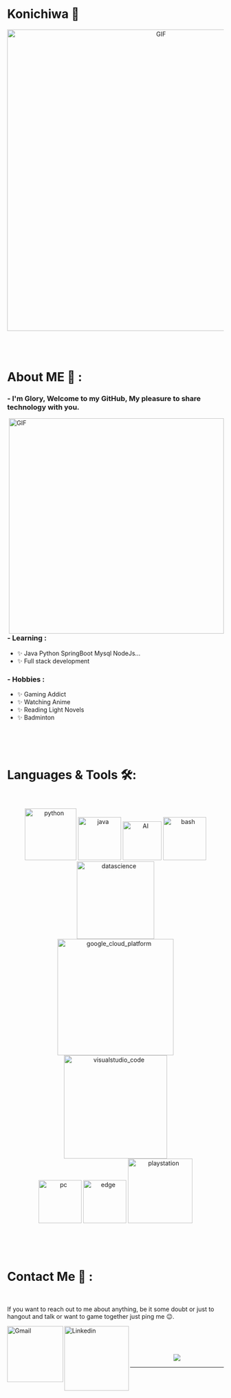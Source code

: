 # Konichiwa 👋

<div align="center">
<img hight="300" width="700" alt="GIF" align="center" src="https://github.com/Glory1020/blob/main/resources/镜流.mp4">
</div>

</br>
</br>
</br>


# About ME 💬 :

### - I'm Glory, Welcome to my GitHub, My pleasure to share technology with you.

<img hight="400" width="500" alt="GIF" align="right" src="https://github.com/Glory1020/blob/main/resources/申鹤.mp4">

### - Learning :
- ✨ Java Python SpringBoot Mysql NodeJs...
- ✨ Full stack development

### - Hobbies : 
- ✨ Gaming Addict
- ✨ Watching Anime
- ✨ Reading Light Novels
- ✨ Badminton

</br>
</br>
</br>



# Languages & Tools 🛠:
</br>

<p align="center">

<!-- For more icons please follow  https://github.com/MikeCodesDotNET/ColoredBadges -->
<img src="https://github.com/Glory1020/blob/main/assets/icons/python.png" alt="python" width="120" hight="50">
<img src="https://github.com/Glory1020/blob/main/assets/icons/java.png" alt="java"  width="100" hight="50">
<img src="https://github.com/Glory1020/blob/main/assets/icons/ai.png" alt="AI" width="90" hight="50">
<img src="https://github.com/Glory1020/blob/main/assets/icons/bash.png" alt="bash" width="100" hight="50">
<img src="https://github.com/Glory1020/blob/main/assets/icons/datascience.png" alt="datascience" width="180" hight="50">
</br>
<img src="https://github.com/Glory1020/blob/main/assets/icons/google_cloud_platform.png" alt="google_cloud_platform" width="270" hight="50">
<img src="https://github.com/Glory1020/blob/main/assets/icons/visualstudio_code.png" alt="visualstudio_code" width="240" hight="50">
</br>
<img src="https://github.com/Glory1020/blob/main/assets/icons/pc.png" alt="pc" width="100" hight="50">
<img src="https://github.com/Glory1020/blob/main/assets/icons/edge.png" alt="edge" width="100" hight="50">
<img src="https://github.com/Glory1020/blob/main/assets/icons/playstation@3x.png" alt="playstation" width="150" hight="50">
</p>
</br>
</br>
</br>



# Contact Me 💬 :

<p>
 </br>


If you want to reach out to me about anything, be it some doubt or just to hangout and talk or want to game together just ping me 😉.

<a href="mailto:363323781@qq.com">
 <img align="left" alt="Gmail" width="130" hight="100" src="https://github.com/Glory1020/blob/main/assets/icons/gmail.png" />
</a>
<a href="https://github.com/Glory1020/">
  <img align="left" alt="Linkedin" width="150" hight="100" src="https://github.com/Glory1020/blob/main/assets/icons/linkedin.png" />
</br>
</br>
</br>
</a>



<p align="center" >  
  <a href="https://github.com/anuraghazra/github-readme-stats"> 
<img  src="https://github-readme-stats.vercel.app/api?username=Xx-Ashutosh-xX&&show_icons=true&theme=radical"/>
  </a>
  </p>

*************
